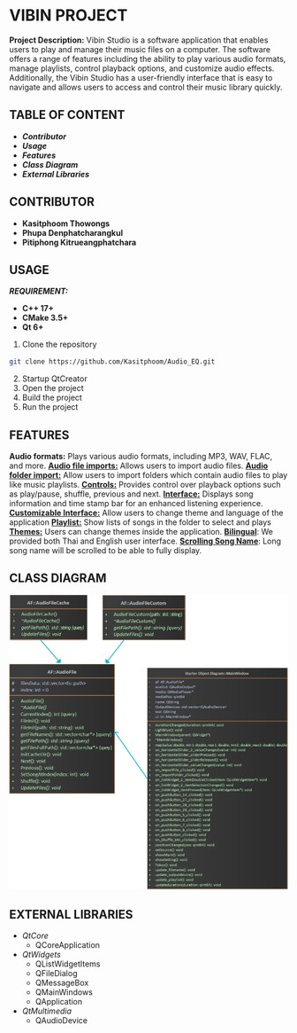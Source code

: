 # VIBIN PROJECT

**Project Description:** Vibin Studio is a software application that enables users to play and manage their music files on a computer. The software offers a range of features including the ability to play various audio formats, manage playlists, control playback options, and customize audio effects. Additionally, the Vibin Studio has a user-friendly interface that is easy to navigate and allows users to access and control their music library quickly.

## TABLE OF CONTENT
- _**Contributor**_
- _**Usage**_
- _**Features**_
- _**Class Diagram**_
- _**External Libraries**_

## CONTRIBUTOR
- **Kasitphoom Thowongs**
- **Phupa Denphatcharangkul**
- **Pitiphong Kitrueangphatchara**

## USAGE
_**REQUIREMENT:**_
- **C++ 17+**
- **CMake 3.5+**
- **Qt 6+**

1. Clone the repository
```bash
git clone https://github.com/Kasitphoom/Audio_EQ.git
```
2. Startup QtCreator
3. Open the project
4. Build the project
5. Run the project

## FEATURES
<u></u>**Audio formats:**</u> Plays various audio formats, including MP3, WAV, FLAC, and more.
<u>**Audio file imports:**</u> Allows users to import audio files.
<u>**Audio folder import:**</u> Allow users to import folders which contain audio files to play like music playlists.
<u>**Controls:**</u> Provides control over playback options such as play/pause, shuffle, previous and next.
<u>**Interface:**</u> Displays song information and time stamp bar for an enhanced listening experience.
<u>**Customizable Interface:**</u> Allow users to change theme and language of the application
<u>**Playlist:**</u> Show lists of songs in the folder to select and plays
<u>**Themes:**</u> Users can change themes inside the application.
<u>**Bilingual**</u>: We provided both Thai and English user interface.
<u>**Scrolling Song Name**</u>: Long song name will be scrolled to be able to fully display.

## CLASS DIAGRAM
![Class Diagram](/ClassDiagram.png)

## EXTERNAL LIBRARIES
- *QtCore*
    - QCoreApplication
- *QtWidgets*
    - QListWidgetItems
    - QFileDialog
    - QMessageBox
    - QMainWindows
    - QApplication
- *QtMultimedia*
    - QAudioDevice